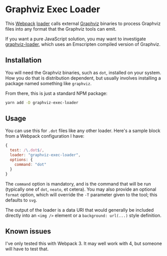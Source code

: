 # Graphviz Exec Loader

This [Webpack](https://webpack.js.org/)
[loader](https://webpack.js.org/concepts/loaders/) calls external
[Graphviz](https://www.graphviz.org/) binaries to process Graphviz files into
any format that the Graphviz tools can emit.

If you want a pure JavaScript solution, you may want to investigate
[graphviz-loader](https://www.npmjs.com/package/graphviz-loader), which uses an
Emscripten compiled version of Graphviz.

## Installation

You will need the Graphviz binaries, such as `dot`, installed on your system.
How you do that is distribution dependent, but usually involves installing a
package named something like `graphviz`.

From there, this is just a standard NPM package:

```bash
yarn add -D graphviz-exec-loader
```

## Usage

You can use this for `.dot` files like any other loader. Here's a sample block
from a Webpack configuration I have:

```js
{
  test: /\.dot$/,
  loader: "graphviz-exec-loader",
  options: {
    command: "dot"
  }
}
```

The `command` option is mandatory, and is the command that will be run
(typically one of `dot`, `neato`, et cetera). You may also provide an optional
`format` option, which will override the `-T` parameter given to the tool; this
defaults to `svg`.

The output of the loader is a data URI that would generally be included
directly into an `<img />` element or a `background: url(...)` style
definition.

## Known issues

I've only tested this with Webpack 3. It may well work with 4, but someone will
have to test that.
